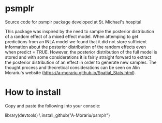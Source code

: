 # psmplr
Source code for psmplr package developed at St. Michael's hospital

This package was inspired by the need to sample the posterior distribution of a random effect of a mixed effect model. When attemping to get predictions from an INLA model we found that it did not store sufficient information about the posterior distribution of the random effects even when predict = TRUE. However, the posterior distribution of the full model is stored and with some considerations it is fairly straight forward to extract the posterior distribution of an effect in order to generate new samples. The thought process and theoretical considerations can be seen on Alin Morariu's website (https://a-morariu.github.io/Spatial_Stats.html).


# How to install

Copy and paste the following into your console: 

library(devtools) \\
install_github("A-Morariu/psmplr")


